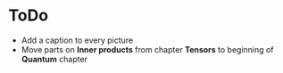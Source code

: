 # ToDo

- Add a caption to every picture
- Move parts on __Inner products__ from chapter __Tensors__ to beginning of __Quantum__ chapter